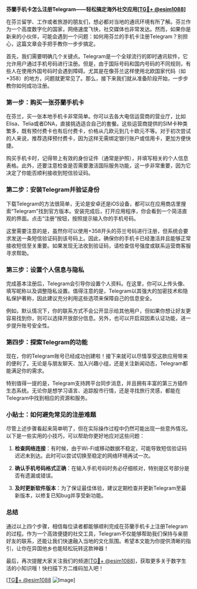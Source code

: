 **芬蘭手机卡怎么注册Telegram——轻松搞定海外社交应用[[TG💪+ @esim1088](https://t.me/s/esim1088)]**

在芬兰留学、工作或者旅游的朋友们，想必都对当地的通讯环境有所了解。芬兰作为一个高度数字化的国家，网络速度飞快，社交媒体也非常发达。然而，如果你是新来的小伙伴，可能会遇到一个问题：如何用芬兰的手机卡注册Telegram？别担心，这篇文章会手把手教你一步步搞定。

首先，我们需要明确几个关键点。Telegram是一个全球流行的即时通讯软件，它允许用户通过手机号码进行注册。但是，由于国际号码和国内号码的不同规则，有些人在使用外国号码时会遇到障碍。尤其是在像芬兰这样使用北欧国家代码（如+358）的地方，问题就更常见了。那么，接下来我们就从准备阶段开始，一步步教你如何成功注册。

### **第一步：购买一张芬蘭手机卡**

在芬兰，买一张本地手机卡非常简单。你可以去各大电信运营商的营业厅，比如Elisa、Telia或者DNA，直接挑选适合自己的套餐。这些运营商提供的SIM卡种类繁多，既有预付费卡也有后付费卡，价格从几欧元到几十欧元不等。对于初次尝试的人来说，推荐选择预付费卡，因为这样无需绑定银行账户或信用卡，更加方便快捷。

购买手机卡时，记得带上有效的身份证件（通常是护照），并填写相关的个人信息表格。此外，还要注意检查是否需要激活国际服务功能，这一步非常重要，因为它决定了你能否顺利接收到短信验证码。

### **第二步：安装Telegram并验证身份**

下载Telegram的方法很简单，无论是安卓还是iOS设备，都可以在应用商店里搜索“Telegram”找到官方版本。安装完成后，打开应用程序，你会看到一个简洁直观的界面。点击“注册”按钮，按照提示输入你的手机号码。

这里需要注意的是，虽然你可以使用+358开头的芬兰号码进行注册，但系统会要求发送一条短信验证码到该号码上。因此，确保你的手机卡已经激活并且能够正常接收短信至关重要。如果发现无法收到验证码，请检查信号强度或联系运营商客服寻求帮助。

### **第三步：设置个人信息与隐私**

完成基本注册后，Telegram会引导你设置个人资料。在这里，你可以上传头像、填写昵称以及调整隐私设置。值得注意的是，Telegram以其强大的加密技术和隐私保护著称，因此建议充分利用这些选项来保障自己的信息安全。

例如，默认情况下，你的联系方式不会公开显示给其他用户，但如果你想让好友更容易找到你，则可以选择开放部分信息。另外，也可以开启双因素认证功能，进一步提升账号安全性。

### **第四步：探索Telegram的功能**

现在，你的Telegram账号已经成功创建啦！接下来就可以尽情享受这款应用带来的便利了。无论是与朋友聊天、加入兴趣小组，还是关注新闻动态，Telegram都能满足你的需求。

特别值得一提的是，Telegram支持跨平台同步消息，并且拥有丰富的第三方插件生态系统。无论你是想学习语言、追踪股市行情，还是寻找旅行灵感，都能在Telegram中找到相应的资源和服务。

### **小贴士：如何避免常见的注册难题**

尽管上述步骤看起来简单明了，但在实际操作过程中仍然可能出现一些意外情况。以下是一些实用的小技巧，可以帮助你更好地应对这些问题：

1. **检查网络连接**：有时候，由于Wi-Fi或移动数据不稳定，可能导致短信验证码迟迟未到达。此时可以尝试切换至稳定的网络环境再试一次。
   
2. **确认手机号码格式正确**：在输入手机号码时务必仔细核对，特别是区号部分是否有遗漏或错误。
   
3. **及时更新软件版本**：为了保证最佳体验，建议定期检查并更新Telegram至最新版本，以修复已知bug并享受新功能。

### **总结**

通过以上四个步骤，相信每位读者都能够顺利完成在芬蘭手机卡上注册Telegram的过程。作为一个高效便捷的社交工具，Telegram不仅能够帮助我们保持与亲朋好友的联系，还能让我们快速融入当地的文化氛围。希望本文能为你提供清晰的指引，让你在异国他乡也能轻松玩转这款神器！

最后，再次提醒大家关注我们的频道[[TG💪+ @esim1088](https://t.me/s/esim1088)]，获取更多关于数字生活的小知识哦！快扫描下方二维码加入吧！

[[TG💪+ @esim1088](https://t.me/s/esim1088) ![Image](https://i.postimg.cc/4NQfJmqS/Snipaste-2025-05-13-00-14-12.png)]